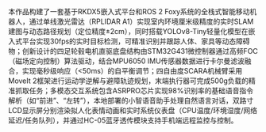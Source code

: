 本作品构建了一套基于RKDX5嵌入式平台和ROS 2 Foxy系统的全栈式智能移动机器人，通过单线激光雷达（RPLIDAR A1）实现室内环境厘米级精度的实时SLAM建图与动态路径规划（定位精度±2cm），同时搭载YOLOv8-Tiny轻量化模型在嵌入式平台实现30fps的实时目标检测，可精准识别并跟踪人体、家具等动态障碍物；创新设计的四足轮毂电机直驱底盘结构由STM32G431微控制器通过高频FOC（磁场定向控制）算法驱动，结合MPU6050 IMU传感器数据进行卡尔曼滤波融合，实现毫秒级响应（<50ms）的自平衡调节；四自由度SCARA机械臂采用MoveIt 2框架进行运动学逆解与避障轨迹规划，末端执行器可完成500g负载的精准抓取任务；多模态交互系统包含ASRPRO芯片实现98%识别率的基础语音指令解析（如“前进”、“左转”），本地部署的小智语音助手处理自然语言对话，双路寸LCD显示屏分别渲染拟人化表情动画和实时系统仪表盘（CPU温度/环境湿度/网络延迟/任务队列），并通过HC-05蓝牙透传模块支持手机端远程监控与控制。
